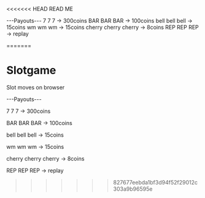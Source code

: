 <<<<<<< HEAD
READ ME

---Payouts---
7 7 7 → 300coins
BAR BAR BAR → 100coins
bell bell bell → 15coins
wm wm wm → 15coins
cherry cherry cherry → 8coins
REP REP REP → replay

=======
# Slotgame
Slot moves on browser

---Payouts---

7 7 7 → 300coins

BAR BAR BAR → 100coins

bell bell bell → 15coins

wm wm wm → 15coins

cherry cherry cherry → 8coins

REP REP REP → replay
>>>>>>> 827677eebda1bf3d94f52f29012c303a9b96595e
